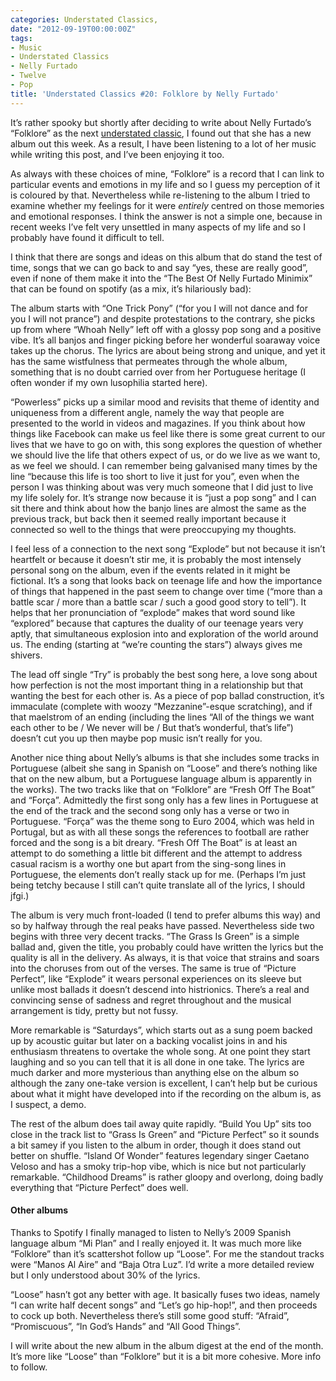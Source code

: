 ```yaml
---
categories: Understated Classics,
date: "2012-09-19T00:00:00Z"
tags:
- Music
- Understated Classics
- Nelly Furtado
- Twelve
- Pop
title: 'Understated Classics #20: Folklore by Nelly Furtado'
---
```


It’s rather spooky but shortly after deciding to write about Nelly Furtado’s “Folklore” as the next [understated classic](understated-classics), I found out that she has a new album out this week. As a result, I have been listening to a lot of her music while writing this post, and I’ve been enjoying it too.

As always with these choices of mine, “Folklore” is a record that I can link to particular events and emotions in my life and so I guess my perception of it is coloured by that. Nevertheless while re-listening to the album I tried to examine whether my feelings for it were _entirely_ centred on those memories and emotional responses. I think the answer is not a simple one, because in recent weeks I’ve felt very unsettled in many aspects of my life and so I probably have found it difficult to tell.

I think that there are songs and ideas on this album that do stand the test of time, songs that we can go back to and say “yes, these are really good”, even if none of them make it into the “The Best Of Nelly Furtado Minimix” that can be found on spotify (as a mix, it’s hilariously bad):

The album starts with “One Trick Pony” (“for you I will not dance and for you I will not prance”) and despite protestations to the contrary, she picks up from where “Whoah Nelly” left off with a glossy pop song and a positive vibe. It’s all banjos and finger picking before her wonderful soaraway voice takes up the chorus. The lyrics are about being strong and unique, and yet it has the same wistfulness that permeates through the whole album, something that is no doubt carried over from her Portuguese heritage (I often wonder if my own lusophilia started here).

“Powerless” picks up a similar mood and revisits that theme of identity and uniqueness from a different angle, namely the way that people are presented to the world in videos and magazines. If you think about how things like Facebook can make us feel like there is some great current to our lives that we have to go on with, this song explores the question of whether we should live the life that others expect of us, or do we live as we want to, as we feel we should. I can remember being galvanised many times by the line “because this life is too short to live it just for you”, even when the person I was thinking about was very much someone that I did just to live my life solely for. It’s strange now because it is “just a pop song” and I can sit there and think about how the banjo lines are almost the same as the previous track, but back then it seemed really important because it connected so well to the things that were preoccupying my thoughts.

I feel less of a connection to the next song “Explode” but not because it isn’t heartfelt or because it doesn’t stir me, it is probably the most intensely personal song on the album, even if the events related in it might be fictional. It’s a song that looks back on teenage life and how the importance of things that happened in the past seem to change over time (“more than a battle scar / more than a battle scar / such a good good story to tell”). It helps that her pronunciation of “explode” makes that word sound like “explored” because that captures the duality of our teenage years very aptly, that simultaneous explosion into and exploration of the world around us. The ending (starting at “we’re counting the stars”) always gives me shivers.

The lead off single “Try” is probably the best song here, a love song about how perfection is not the most important thing in a relationship but that wanting the best for each other is. As a piece of pop ballad construction, it’s immaculate (complete with woozy “Mezzanine”-esque scratching), and if that maelstrom of an ending (including the lines “All of the things we want each other to be / We never will be / But that’s wonderful, that’s life”) doesn’t cut you up then maybe pop music isn’t really for you.

Another nice thing about Nelly’s albums is that she includes some tracks in Portuguese (albeit she sang in Spanish on “Loose” and there’s nothing like that on the new album, but a Portuguese language album is apparently in the works). The two tracks like that on “Folklore” are “Fresh Off The Boat” and “Força”. Admittedly the first song only has a few lines in Portuguese at the end of the track and the second song only has a verse or two in Portuguese. “Força” was the theme song to Euro 2004, which was held in Portugal, but as with all these songs the references to football are rather forced and the song is a bit dreary. “Fresh Off The Boat” is at least an attempt to do something a little bit different and the attempt to address casual racism is a worthy one but apart from the sing-song lines in Portuguese, the elements don’t really stack up for me. (Perhaps I’m just being tetchy because I still can’t quite translate all of the lyrics, I should jfgi.)

The album is very much front-loaded (I tend to prefer albums this way) and so by halfway through the real peaks have passed. Nevertheless side two begins with three very decent tracks. “The Grass Is Green” is a simple ballad and, given the title, you probably could have written the lyrics but the quality is all in the delivery. As always, it is that voice that strains and soars into the choruses from out of the verses. The same is true of “Picture Perfect”, like “Explode” it wears personal experiences on its sleeve but unlike most ballads it doesn’t descend into histrionics. There’s a real and convincing sense of sadness and regret throughout and the musical arrangement is tidy, pretty but not fussy.

More remarkable is “Saturdays”, which starts out as a sung poem backed up by acoustic guitar but later on a backing vocalist joins in and his enthusiasm threatens to overtake the whole song. At one point they start laughing and so you can tell that it is all done in one take. The lyrics are much darker and more mysterious than anything else on the album so although the zany one-take version is excellent, I can’t help but be curious about what it might have developed into if the recording on the album is, as I suspect, a demo.

The rest of the album does tail away quite rapidly. “Build You Up” sits too close in the track list to “Grass Is Green” and “Picture Perfect” so it sounds a bit samey if you listen to the album in order, though it does stand out better on shuffle. “Island Of Wonder” features legendary singer Caetano Veloso and has a smoky trip-hop vibe, which is nice but not particularly remarkable. “Childhood Dreams” is rather gloopy and overlong, doing badly everything that “Picture Perfect” does well.

#### Other albums

Thanks to Spotify I finally managed to listen to Nelly’s 2009 Spanish language album “Mi Plan” and I really enjoyed it. It was much more like “Folklore” than it’s scattershot follow up “Loose”. For me the standout tracks were “Manos Al Aire” and “Baja Otra Luz”. I’d write a more detailed review but I only understood about 30% of the lyrics.

“Loose” hasn’t got any better with age. It basically fuses two ideas, namely “I can write half decent songs” and “Let’s go hip-hop!”, and then proceeds to cock up both. Nevertheless there’s still some good stuff: “Afraid”, “Promiscuous”, “In God’s Hands” and “All Good Things”.

I will write about the new album in the album digest at the end of the month. It’s more like “Loose” than “Folklore” but it is a bit more cohesive. More info to follow.